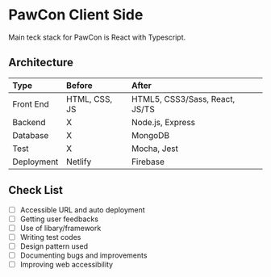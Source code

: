 # PawCon Client Side
Main teck stack for PawCon is React with Typescript. 

## Architecture
|Type|Before|After|
|:-----|:----|:---|
|Front End|HTML, CSS, JS|HTML5, CSS3/Sass, React, JS/TS|
|Backend|X|Node.js, Express|
|Database|X|MongoDB|
|Test|X|Mocha, Jest|
|Deployment|Netlify|Firebase|

## Check List
- [ ] Accessible URL and auto deployment
- [ ] Getting user feedbacks
- [ ] Use of libary/framework
- [ ] Writing test codes
- [ ] Design pattern used
- [ ] Documenting bugs and improvements
- [ ] Improving web accessibility
